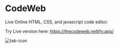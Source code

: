 # CodeWeb
Live Online HTML, CSS, and javascript code editor.

Try Live version here: https://thecodeweb.netlify.app/

![tab-icon](https://user-images.githubusercontent.com/107368932/176051066-59267171-9889-4732-be5b-1bc81e661565.png)
